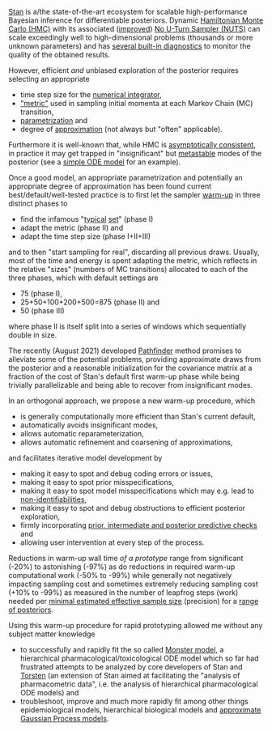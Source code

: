 [Stan](https://mc-stan.org/)
is a/the state-of-the-art ecosystem for scalable high-performance Bayesian inference for
differentiable posteriors.
Dynamic [Hamiltonian Monte Carlo (HMC)](https://en.wikipedia.org/wiki/Hamiltonian_Monte_Carlo)
with its associated ([improved](https://arxiv.org/abs/1701.02434)) [No U-Turn Sampler (NUTS)](https://arxiv.org/abs/1111.4246)
can scale exceedingly well to high-dimensional problems (thousands or more unknown parameters)
and has [several built-in diagnostics](https://mc-stan.org/docs/2_27/cmdstan-guide/diagnose.html)
to monitor the quality of the obtained results.

However, efficient *and* unbiased exploration of the posterior requires selecting
an appropriate

* time step size for the
[numerical integrator](https://mc-stan.org/docs/2_27/reference-manual/hamiltonian-monte-carlo.html#leapfrog-integrator),
* ["metric"](https://mc-stan.org/docs/2_27/reference-manual/hamiltonian-monte-carlo.html#generating-transitions)
used in sampling initial momenta at each Markov Chain (MC) transition,
* [parametrization](https://mc-stan.org/docs/2_27/stan-users-guide/reparameterization-section.html) and
* degree of [approximation](https://arxiv.org/abs/2004.11408) (not always but "often" applicable).

Furthermore it is well-known that,
while HMC is [asymptotically consistent](https://betanalpha.github.io/assets/case_studies/markov_chain_monte_carlo.html#1_hello_monte_carlo_our_old_friend),
in practice it may get trapped in "insignificant" but [metastable](https://en.wikipedia.org/wiki/Metastability) modes of the posterior
(see a [simple ODE model](https://mc-stan.org/users/documentation/case-studies/planetary_motion/planetary_motion.html) for an example).

Once a good model, an appropriate parametrization and potentially an appropriate degree of approximation has been found
current best/default/well-tested practice is to first let the sampler
[warm-up](https://mc-stan.org/docs/2_27/reference-manual/hmc-algorithm-parameters.html#automatic-parameter-tuning)
in three distinct phases to

* find the
infamous "[typical](https://discourse.mc-stan.org/t/the-typical-set-and-its-relevance-to-bayesian-computation/17174) [set](https://mc-stan.org/users/documentation/case-studies/curse-dims.html)"
(phase I)
* adapt the metric (phase II) and
* adapt the time step size (phase I+II+III)

and to then "start sampling for real", discarding all previous draws.
Usually, most of the time and energy is spent adapting the metric,
which reflects in the relative "sizes" (numbers of MC transitions) allocated
to each of the three phases, which with default settings are

* 75 (phase I),
* 25+50+100+200+500=875 (phase II) and
* 50 (phase III)

where phase II is itself split into a series of windows which sequentially double in size.

The recently (August 2021) developed [Pathfinder](https://arxiv.org/abs/2108.03782) method promises to alleviate some of the potential problems,
providing approximate draws from the posterior and a reasonable initialization for the covariance matrix
at a fraction of the cost of Stan's default first warm-up phase
while being trivially parallelizable and being able to recover from insignificant modes.

In an orthogonal approach, we propose a new warm-up procedure, which

* is generally computationally more efficient than Stan's current default,
* automatically avoids insignificant modes,
* allows automatic reparameterization,
* allows automatic refinement and coarsening of approximations,

and facilitates iterative model development by

* making it easy to spot and debug coding errors or issues,
* making it easy to spot prior misspecifications,
* making it easy to spot model misspecifications which may e.g. lead to [non-identifiabilities](https://en.wikipedia.org/wiki/Identifiability),
* making it easy to spot and debug obstructions to efficient posterior exploration,
* firmly incorporating [prior, intermediate and posterior predictive checks](https://cran.r-project.org/web/packages/bayesplot/vignettes/graphical-ppcs.html) and
* allowing user intervention at every step of the process.

Reductions in warm-up wall time *of a prototype* range from significant (-20%) to astonishing (-97%) as do
reductions in required warm-up computational work (-50% to -99%) while generally not
negatively impacting sampling cost and sometimes extremely
reducing sampling cost (+10% to -99%) as measured in the number
of leapfrog steps (work) needed per [minimal estimated effective sample size](https://mc-stan.org/docs/2_27/cmdstan-guide/stansummary.html)
(precision) for a [range of posteriors](https://github.com/stan-dev/posteriordb).

Using this warm-up procedure for rapid prototyping allowed me
without any subject matter knowledge

* to successfully and rapidly fit
the so called [Monster model](https://github.com/nsiccha/monster),
a hierarchical pharmacological/toxicological ODE model which so far had frustrated
attempts to be analyzed by core developers of Stan and
[Torsten](https://metrumresearchgroup.github.io/Torsten/) (an extension
of Stan aimed at facilitating the "analysis of pharmacometric data", i.e.
the analysis of hierarchical pharmacological ODE models) and
* troubleshoot, improve and much more rapidly fit among other things epidemiological models,
hierarchical biological models and [approximate Gaussian Process models](https://github.com/nsiccha/birthday).
